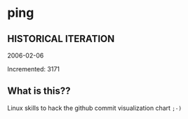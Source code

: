 # ping

## HISTORICAL ITERATION
2006-02-06

Incremented: 3171

## What is this?? 
Linux skills to hack the github commit visualization chart `;-)`
